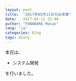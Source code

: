 ```yaml
---
layout: post
title:  "2017年05月11日の出来事"
date:   2017-05-11 22:00
author: "FUNABARA Masao"
lang: "ja"
categories: blog
tags: diary
---
```


本日は、

* システム開発

を行いました。
